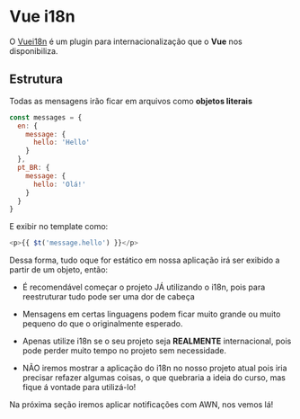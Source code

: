 # Vue i18n

O [Vuei18n](https://kazupon.github.io/vue-i18n/) é um plugin para internacionalização que o **Vue** nos disponibiliza.

## Estrutura

Todas as mensagens irão ficar em arquivos como **objetos literais**

```js
const messages = {
  en: {
    message: {
      hello: 'Hello'
    }
  },
  pt_BR: {
    message: {
      hello: 'Olá!'
    }
  }
}
```

E exibir no template como:

```js
<p>{{ $t('message.hello') }}</p>
```

Dessa forma, tudo oque for estático em nossa aplicação irá ser exibido a partir de um objeto, então:

* É recomendável começar o projeto JÁ utilizando o i18n, pois para reestruturar tudo pode ser uma dor de cabeça

* Mensagens em certas linguagens podem ficar muito grande ou muito pequeno do que o originalmente esperado.

* Apenas utilize i18n se o seu projeto seja **REALMENTE** internacional, pois pode perder muito tempo no projeto sem necessidade.

* NÃO iremos mostrar a aplicação do i18n no nosso projeto atual pois iria precisar refazer algumas coisas, o que quebraria a ideia do curso, mas fique á vontade para utilizá-lo!

Na próxima seção iremos aplicar notificações com AWN, nos vemos lá!